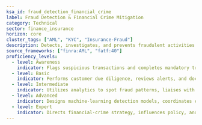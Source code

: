 ```yaml
---
ksa_id: fraud_detection_financial_crime
label: Fraud Detection & Financial Crime Mitigation
category: Technical
sector: finance_insurance
horizon: core
cluster_tags: ["AML", "KYC", "Insurance-Fraud"]
description: Detects, investigates, and prevents fraudulent activities and financial crimes, ensuring compliance with anti-money-laundering (AML) and know-your-customer (KYC) regulations.
source_frameworks: ["finra:AML", "fatf:40"]
proficiency_levels:
  - level: Awareness
    indicator: Flags suspicious transactions and completes mandatory training.
  - level: Basic
    indicator: Performs customer due diligence, reviews alerts, and documents SAR decisions.
  - level: Intermediate
    indicator: Utilizes analytics to spot fraud patterns, liaises with law enforcement, and manages case workflows.
  - level: Advanced
    indicator: Designs machine-learning detection models, coordinates enterprise AML programs, and conducts root-cause analysis.
  - level: Expert
    indicator: Directs financial-crime strategy, influences policy, and mentors cross-border investigations.
---
```

